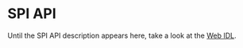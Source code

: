 SPI API
=======

Until the SPI API description appears here, take a look at the [Web IDL](./webidl.md).
